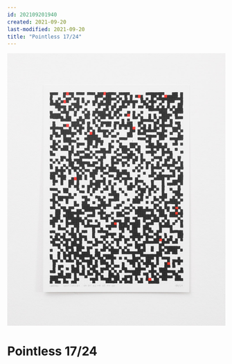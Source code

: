 ```yaml
---
id: 202109201940
created: 2021-09-20
last-modified: 2021-09-20
title: "Pointless 17/24"
---
```

![](../assets/202105281544.jpg)

# Pointless 17/24

<br><br>

<div id="smart-button-container">
    <div style="text-align: center;">
    <div id="paypal-button-container"></div>
    </div>
</div>
<script src="https://www.paypal.com/sdk/js?client-id=sb&enable-funding=venmo&currency=EUR" data-sdk-integration-source="button-factory"></script>
<script>
function initPayPalButton() {
    paypal.Buttons({
    style: {
        shape: 'pill',
        color: 'gold',
        layout: 'vertical',
        label: 'paypal',
        
    },

    createOrder: function(data, actions) {
        return actions.order.create({
        purchase_units: [{"amount":{"currency_code":"EUR","value":99}}]
        });
    },

    onApprove: function(data, actions) {
        return actions.order.capture().then(function(orderData) {
        
        // Full available details
        console.log('Capture result', orderData, JSON.stringify(orderData, null, 2));

        // Show a success message within this page, e.g.
        const element = document.getElementById('paypal-button-container');
        element.innerHTML = '';
        element.innerHTML = '<h3>Thank you for your payment!</h3>';

        // Or go to another URL:  actions.redirect('thank_you.html');
        
        });
    },

    onError: function(err) {
        console.log(err);
    }
    }).render('#paypal-button-container');
}
initPayPalButton();
</script>
